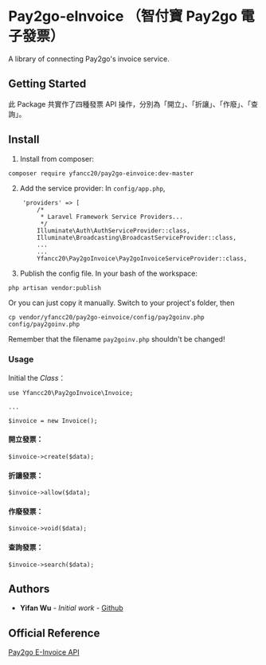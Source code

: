 # Pay2go-eInvoice （智付寶 Pay2go 電子發票）
A library of connecting Pay2go's invoice service.

## Getting Started
此 Package 共實作了四種發票 API 操作，分別為「開立」、「折讓」、「作廢」、「查詢」。

## Install
1. Install from composer:
```
composer require yfancc20/pay2go-einvoice:dev-master
```

2. Add the service provider:
In `config/app.php`,
```
    'providers' => [
        /*
         * Laravel Framework Service Providers...
         */
        Illuminate\Auth\AuthServiceProvider::class,
        Illuminate\Broadcasting\BroadcastServiceProvider::class,
        ...
        ...
        Yfancc20\Pay2goInvoice\Pay2goInvoiceServiceProvider::class,
```

3. Publish the config file.
In your bash of the workspace:
```
php artisan vendor:publish
```

Or you can just copy it manually.
Switch to your project's folder, then
```
cp vendor/yfancc20/pay2go-einvoice/config/pay2goinv.php config/pay2goinv.php
```
Remember that the filename `pay2goinv.php` shouldn't be changed!

### Usage
Initial the *Class*：
```
use Yfancc20\Pay2goInvoice\Invoice;

...

$invoice = new Invoice();
```

#### 開立發票：
```
$invoice->create($data);
```

#### 折讓發票：
```
$invoice->allow($data);
```

#### 作廢發票：
```
$invoice->void($data);
```

#### 查詢發票：
```
$invoice->search($data);
```

## Authors

* **Yifan Wu** - *Initial work* - [Github](https://github.com/yfancc20)


## Official Reference
[Pay2go E-Invoice API](https://inv.pay2go.com/Invoice_index/download)
